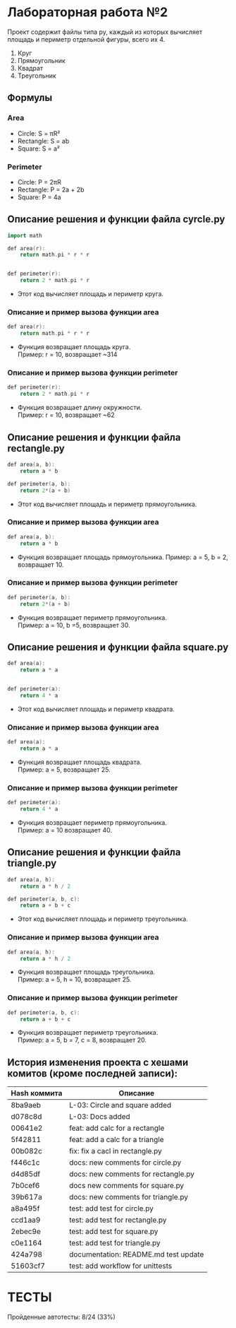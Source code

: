# **Лабораторная работа №2** 
Проект содержит файлы типа py, каждый из которых вычисляет площадь и периметр отдельной фигуры, всего их 4.  
1. Круг
2. Прямоугольник
3. Квадрат 
4. Треугольник

## **Формулы**
### Area
- Circle: S = πR²
- Rectangle: S = ab
- Square: S = a²
### Perimeter
- Circle: P = 2πR
- Rectangle: P = 2a + 2b
- Square: P = 4a

## **Описание решения и функции файла cyrcle.py**
```cpp
import math

def area(r):
    return math.pi * r * r


def perimeter(r):
    return 2 * math.pi * r
```
- Этот код вычисляет площадь и периметр круга.

### Описание и пример вызова функции area
```cpp
def area(r):
    return math.pi * r * r
```
 - Функция возвращает площадь круга.  
Пример: r = 10, возвращает ~314

### Описание и пример вызова функции perimeter
```cpp
def perimeter(r):
    return 2 * math.pi * r
```
 - Функция возвращает длину окружности.  
Пример: r = 10, возвращает ~62

## **Описание решения и функции файла rectangle.py**
```cpp
def area(a, b):
    return a * b

def perimeter(a, b):
    return 2*(a + b)
```
- Этот код вычисляет площадь и периметр прямоугольника.

### Описание и пример вызова функции area
```cpp
def area(a, b):
    return a * b
```
 - Функция возвращает площадь прямоугольника.
Пример: a = 5, b = 2, возвращает 10.

### Описание и пример вызова функции perimeter
```cpp
def perimeter(a, b):
    return 2*(a + b)
```
 - Функция возвращает периметр прямоугольника.  
Пример: a = 10, b =5,  возвращает 30.

## **Описание решения и функции файла square.py**
```cpp
def area(a):
    return a * a


def perimeter(a):
    return 4 * a
```
- Этот код вычисляет площадь и периметр квадрата.

### Описание и пример вызова функции area
```cpp
def area(a):
    return a * a
```
 - Функция возвращает площадь квадрата.  
Пример: a = 5, возвращает 25.

### Описание и пример вызова функции perimeter
```cpp
def perimeter(a):
    return 4 * a
```
 - Функция возвращает периметр прямоугольника.  
Пример: a = 10  возвращает 40.

## **Описание решения и функции файла triangle.py**
```cpp
def area(a, h):
    return a * h / 2

def perimeter(a, b, c):
    return a + b + c
```
- Этот код вычисляет площадь и периметр треугольника.

### Описание и пример вызова функции area
```cpp
def area(a, h):
    return a * h / 2
```
 - Функция возвращает площадь треугольника.  
Пример: a = 5, h = 10, возвращает 25.

### Описание и пример вызова функции perimeter
```cpp
def perimeter(a, b, c):
    return a + b + c
```
 - Функция возвращает периметр треугольника.  
Пример: a = 5, b = 7, c = 8,  возвращает 20.

## История изменения проекта с хешами комитов (кроме последней записи):
| Hash коммита | Описание |
|-|-|
|8ba9aeb| L-03: Circle and square added|
|d078c8d | L-03: Docs added|
|00641e2| feat: add calc for a rectangle|
|5f42811| feat: add a calc for a triangle|
|00b082c| fix: fix a cacl in rectangle.py|
|f446c1c| docs: new comments for circle.py|
|d4d85df| docs: new comments for rectangle.py|
|7b0cef6| docs new comments for square.py|
|39b617a| docs: new comments for triangle.py|
|a8a495f|test: add test for circle.py|
|ccd1aa9|test: add test for rectangle.py|
|2ebec9e|test: add test for square.py|
|c0e1164|test: add test for triangle.py|
|424a798|documentation: README.md test update|
|51603cf7| test: add workflow for unittests|

# ТЕСТЫ
Пройденные автотесты: 8/24 (33%)
